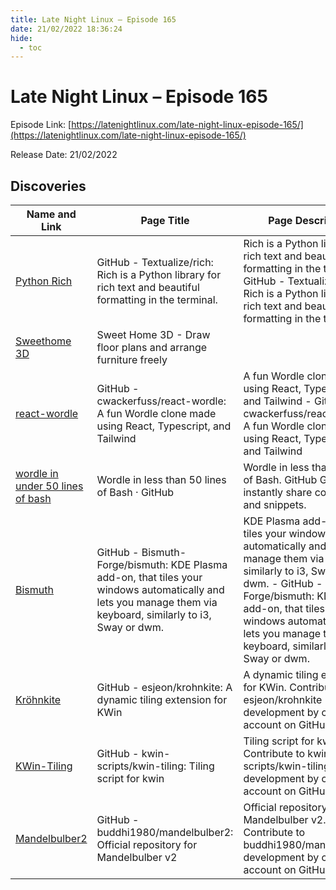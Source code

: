 ```yaml
---
title: Late Night Linux – Episode 165
date: 21/02/2022 18:36:24
hide:
  - toc
---
```


# Late Night Linux – Episode 165

Episode Link: [https://latenightlinux.com/late-night-linux-episode-165/](https://latenightlinux.com/late-night-linux-episode-165/)

Release Date: 21/02/2022

## Discoveries

| Name and Link | Page Title | Page Description |
| ------------- | ---------- | ---------------- |
| [Python Rich](https://github.com/Textualize/rich) | GitHub - Textualize/rich: Rich is a Python library for rich text and beautiful formatting in the terminal. | Rich is a Python library for rich text and beautiful formatting in the terminal. - GitHub - Textualize/rich: Rich is a Python library for rich text and beautiful formatting in the terminal. |
| [Sweethome 3D](https://www.sweethome3d.com/) | Sweet Home 3D - Draw floor plans and arrange furniture freely |  |
| [react-wordle](https://github.com/cwackerfuss/react-wordle) | GitHub - cwackerfuss/react-wordle: A fun Wordle clone made using React, Typescript, and Tailwind | A fun Wordle clone made using React, Typescript, and Tailwind - GitHub - cwackerfuss/react-wordle: A fun Wordle clone made using React, Typescript, and Tailwind |
| [wordle in under 50 lines of bash](https://gist.github.com/huytd/6a1a6a7b34a0d0abcac00b47e3d01513) | Wordle in less than 50 lines of Bash · GitHub | Wordle in less than 50 lines of Bash. GitHub Gist: instantly share code, notes, and snippets. |
| [Bismuth](https://github.com/Bismuth-Forge/bismuth) | GitHub - Bismuth-Forge/bismuth: KDE Plasma add-on, that tiles your windows automatically and lets you manage them via keyboard, similarly to i3, Sway or dwm. | KDE Plasma add-on, that tiles your windows automatically and lets you manage them via keyboard, similarly to i3, Sway or dwm. - GitHub - Bismuth-Forge/bismuth: KDE Plasma add-on, that tiles your windows automatically and lets you manage them via keyboard, similarly to i3, Sway or dwm. |
| [Kröhnkite](https://github.com/esjeon/krohnkite) | GitHub - esjeon/krohnkite: A dynamic tiling extension for KWin | A dynamic tiling extension for KWin. Contribute to esjeon/krohnkite development by creating an account on GitHub. |
| [KWin-Tiling](https://github.com/kwin-scripts/kwin-tiling) | GitHub - kwin-scripts/kwin-tiling: Tiling script for kwin | Tiling script for kwin. Contribute to kwin-scripts/kwin-tiling development by creating an account on GitHub. |
| [Mandelbulber2](https://github.com/buddhi1980/mandelbulber2) | GitHub - buddhi1980/mandelbulber2: Official repository for Mandelbulber v2 | Official repository for Mandelbulber v2. Contribute to buddhi1980/mandelbulber2 development by creating an account on GitHub. |